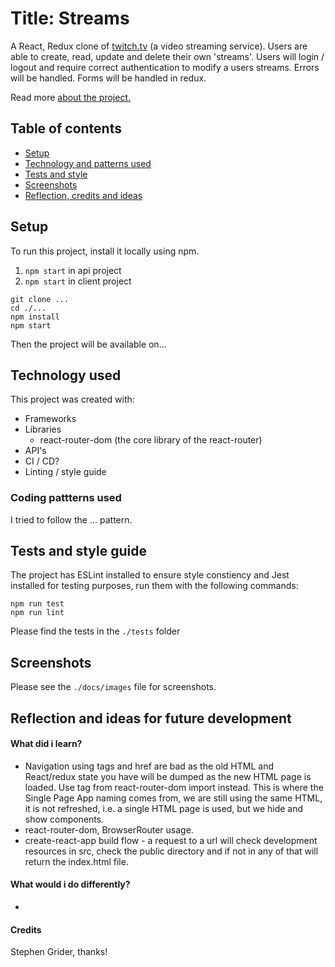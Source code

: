 # Title: Streams

A React, Redux clone of [twitch.tv](https://www.twitch.tv/) (a video streaming service). Users are able to create, read, update and delete their own 'streams'. Users will login / logout and require correct authentication to modify a users streams. Errors will be handled. Forms will be handled in redux.

Read more [about the project.]('./docs/About.md)

## Table of contents
* [Setup](#setup)
* [Technology and patterns used](#tech)
* [Tests and style](#tests)
* [Screenshots](#screenshots)
* [Reflection, credits and ideas](#reflection)

<div id='setup'>

## Setup

To run this project, install it locally using npm.

1. `npm start` in api project
2. `npm start` in client project

```
git clone ...
cd ./...
npm install
npm start
```
Then the project will be available on... 

<div id='tech'>

## Technology used

This project was created with:

* Frameworks
* Libraries
    - react-router-dom (the core library of the react-router)
* API's
* CI / CD?
* Linting / style guide

### Coding pattterns used

I tried to follow the ... pattern.

<div id='tests'>

## Tests and style guide

The project has ESLint installed to ensure style constiency and Jest installed for testing purposes, run them with the following commands:

```
npm run test
npm run lint
```

Please find the tests in the `./tests` folder

<div id='screenshots'>

## Screenshots 

Please see the `./docs/images` file for screenshots.

<div id='reflection'>

## Reflection and ideas for future development

#### What did i learn?
- Navigation using <a> tags and href are bad as the old HTML and React/redux state you have will be dumped as the new HTML page is loaded. Use <Link> tag from react-router-dom import instead. This is where the Single Page App naming comes from, we are still using the same HTML, it is not refreshed, i.e. a single HTML page is used, but we hide and show components.
- react-router-dom, BrowserRouter usage.
- create-react-app build flow - a request to a url will check development resources in src, check the public directory and if not in any of that will return the index.html file.

#### What would i do differently?
- 

#### Credits

Stephen Grider, thanks!